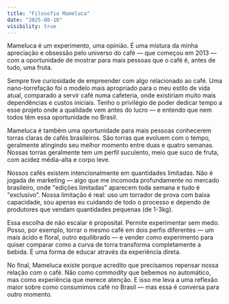 ```yaml
---
title: "Filosofia Mameluca"
date: "2025-08-10"
visibility: true
---
```


Mameluca é um experimento, uma opinião. É uma mistura da minha apreciação e obsessão pelo universo do café — que começou em 2013 — com a oportunidade de mostrar para mais pessoas que o café é, antes de tudo, uma fruta.

Sempre tive curiosidade de empreender com algo relacionado ao café. Uma nano-torrefação foi o modelo mais apropriado para o meu estilo de vida atual, comparado a servir café numa cafeteria, onde existiriam muito mais dependências e custos iniciais. Tenho o privilégio de poder dedicar tempo a esse projeto onde a qualidade vem antes do lucro — e entendo que nem todos têm essa oportunidade no Brasil.

Mameluca é também uma oportunidade para mais pessoas conhecerem torras claras de cafés brasileiros. São torras que evoluem com o tempo, geralmente atingindo seu melhor momento entre duas e quatro semanas. Nossas torras geralmente tem um perfil suculento, meio que suco de fruta, com acidez média-alta e corpo leve.

Nossos cafés existem intencionalmente em quantidades limitadas. Não é jogada de marketing — algo que me incomoda profundamente no mercado brasileiro, onde "edições limitadas" aparecem toda semana e tudo é "exclusivo". Nossa limitação é real: uso um torrador de prova com baixa capacidade, sou apenas eu cuidando de todo o processo e dependo de produtores que vendam quantidades pequenas (de 1-3kg).

Essa escolha de não escalar é proposital. Permite experimentar sem medo. Posso, por exemplo, torrar o mesmo café em dois perfis diferentes — um mais ácido e floral, outro equilibrado — e vender como experimento para quiser comparar como a curva de torra transforma completamente a bebida. É uma forma de educar através da experiência direta.

No final, Mameluca existe porque acredito que precisamos repensar nossa relação com o café. Não como commodity que bebemos no automático, mas como experiência que merece atenção. E isso me leva a uma reflexão maior sobre como consumimos café no Brasil — mas essa é conversa para outro momento.